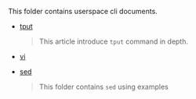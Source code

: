 This folder contains userspace cli documents.

- [tput](./tput.md)

    > This article introduce `tput` command in depth.

- [vi](./vi.md)

- [sed](./sed)

    > This folder contains `sed` using examples
